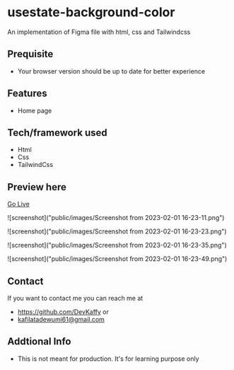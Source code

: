 # usestate-background-color
An implementation of Figma file with html, css and Tailwindcss
## Prequisite
- Your browser version should be up to date for better experience

## Features
- Home page

## Tech/framework used
- Html
- Css
- TailwindCss

## Preview here
[Go Live](https://bgcolor-changing.netlify.app/)

![screenshot]("public/images/Screenshot from 2023-02-01 16-23-11.png")

![screenshot]("public/images/Screenshot from 2023-02-01 16-23-23.png")

![screenshot]("public/images/Screenshot from 2023-02-01 16-23-35.png")

![screenshot]("public/images/Screenshot from 2023-02-01 16-23-49.png")

## Contact
If you want to contact me you can reach me at
- https://github.com/DevKaffy or
- kafilatadewumi61@gmail.com

## Addtional Info
- This is not meant for production. It's for learning purpose only
